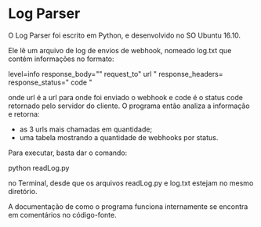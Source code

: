 # Log Parser

O Log Parser foi escrito em Python, e desenvolvido no SO Ubuntu 16.10.

Ele lê um arquivo de log de envios de webhook, nomeado log.txt que contém informações no formato:

level=info response_body="" request_to" url " response_headers= response_status=" code "

onde url é a url para onde foi enviado o webhook e code é o status code retornado pelo servidor do cliente.
O programa então analiza a informação e retorna:
  - as 3 urls mais chamadas em quantidade;
  - uma tabela mostrando a quantidade de webhooks por status.
  
Para executar, basta dar o comando:

python readLog.py

no Terminal, desde que os arquivos readLog.py e log.txt estejam no mesmo diretório.

A documentação de como o programa funciona internamente se encontra em comentários no código-fonte.
